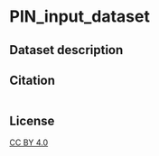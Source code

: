 # PIN_input_dataset

## Dataset description


## Citation
```

```
## License
[CC BY 4.0](https://creativecommons.org/licenses/by/4.0/)
